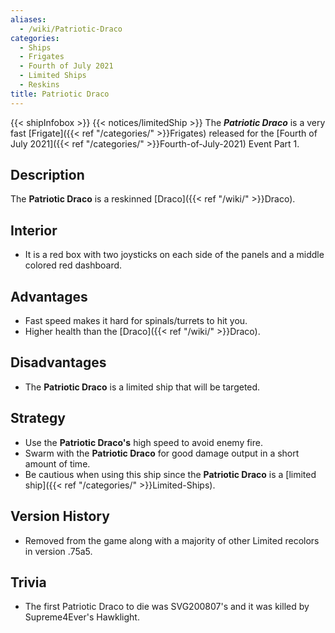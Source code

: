 ```yaml
---
aliases:
  - /wiki/Patriotic-Draco
categories:
  - Ships
  - Frigates
  - Fourth of July 2021
  - Limited Ships
  - Reskins
title: Patriotic Draco
---
```


{{< shipInfobox >}} {{< notices/limitedShip >}} The **_Patriotic Draco_** is a very fast [Frigate]({{< ref "/categories/" >}}Frigates) released for the [Fourth of July 2021]({{< ref "/categories/" >}}Fourth-of-July-2021) Event Part 1.

## Description

The **Patriotic Draco** is a reskinned [Draco]({{< ref "/wiki/" >}}Draco).

## Interior

- It is a red box with two joysticks on each side of the panels and a middle colored red dashboard.

## Advantages

- Fast speed makes it hard for spinals/turrets to hit you.
- Higher health than the [Draco]({{< ref "/wiki/" >}}Draco).

## Disadvantages

- The **Patriotic Draco** is a limited ship that will be targeted.

## Strategy

- Use the **Patriotic Draco's** high speed to avoid enemy fire.
- Swarm with the **Patriotic Draco** for good damage output in a short amount of time.
- Be cautious when using this ship since the **Patriotic Draco** is a [limited ship]({{< ref "/categories/" >}}Limited-Ships).

## Version History

- Removed from the game along with a majority of other Limited recolors in version .75a5.

## Trivia

- The first Patriotic Draco to die was SVG200807's and it was killed by Supreme4Ever's Hawklight.
